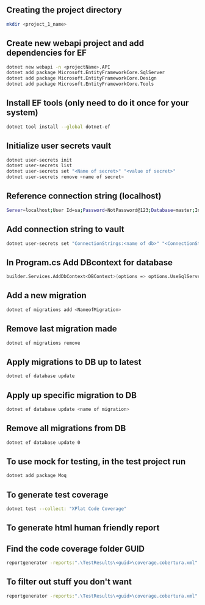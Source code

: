 ## Creating the project directory
```bash
mkdir <project_1_name> 
```
## Create new webapi project and add dependencies for EF
```bash
dotnet new webapi -n <projectName>.API
dotnet add package Microsoft.EntityFrameworkCore.SqlServer
dotnet add package Microsoft.EntityFrameworkCore.Design
dotnet add package Microsoft.EntityFrameworkCore.Tools
```
## Install EF tools (only need to do it once for your system)
```bash
dotnet tool install --global dotnet-ef
```
## Initialize user secrets vault
```bash
dotnet user-secrets init
dotnet user-secrets list
dotnet user-secrets set "<Name of secret>" "<value of secret>"
dotnet user-secrets remove <name of secret>
```
## Reference connection string (localhost)
```bash
Server=localhost;User Id=sa;Password=NotPassword@123;Database=master;Initial Catalog=<name of db>;TrustServerCertificate=true;
```
## Add connection string to vault
```bash
dotnet user-secrets set "ConnectionStrings:<name of db>" "<ConnectionString>"
```
## In Program.cs Add DBcontext for database
```bash
builder.Services.AddDbContext<DBContext>(options => options.UseSqlServer(builder.Configuration.GetConnectionString("name of db")));
```
## Add a new migration
```bash
dotnet ef migrations add <NameofMigration>
```
## Remove last migration made
```bash
dotnet ef migrations remove
```
## Apply migrations to DB up to latest
```bash
dotnet ef database update
```
## Apply up specific migration to DB
```bash
dotnet ef database update <name of migration>
```
## Remove all migrations from DB
```bash
dotnet ef database update 0
```
## To use mock for testing, in the test project run
```bash
dotnet add package Moq
```

## To generate test coverage
```bash
dotnet test --collect: "XPlat Code Coverage"
```

## To generate html human friendly report
## Find the code coverage folder GUID
```bash
reportgenerator -reports:".\TestResults\<guid>\coverage.cobertura.xml" -targetdir:"coveragereport" -reporttypes:Html 
```

## To filter out stuff you don't want
```bash
reportgenerator -reports:".\TestResults\<guid>\coverage.cobertura.xml" -targetdir:"coveragereport" -reporttypes:Html -classfilters:"+Sample.API.Service.*;+some more stuff;-don't include this"
```
